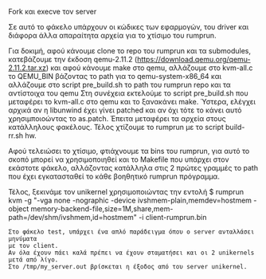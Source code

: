 Fork και execve τον server

Σε αυτό το φάκελο υπάρχουν οι κώδικες των εφαρμογών, του driver και διάφορα άλλα
απαραίτητα αρχεία για το χτίσιμο του rumprun. 

Για δοκιμή, αφού κάνουμε clone το repo του rumprun και τα submodules, 
κατεβάζουμε την έκδοση qemu-2.11.2 
(https://download.qemu.org/qemu-2.11.2.tar.xz) 
και αφού κάνουμε make στο qemu, αλλάζουμε στο kvm-all.c το QEMU_BIN βάζοντας το
path για το qemu-system-x86_64 και αλλάζουμε
στο script pre_build.sh το path του rumprun repo και τα αντίστοιχα του qemu
Στη συνέχεια εκτελούμε το script pre_build.sh που μεταφέρει το kvm-all.c στο 
qemu και το ξανακάνει make. Ύστερα, ελέγχει αρχικά αν η libunwind έχει γίνει 
patched και αν όχι τότε το κάνει αυτό χρησιμποιοώντας το as.patch. Έπειτα 
μεταφέρει τα αρχεία στους κατάλληλους φακέλους. Τέλος χτίζουμε το rumprun με τo
script build-rr.sh hw. 

Αφού τελειώσει το χτίσιμο, φτιάχνουμε τα bins του rumprun, για αυτό το σκοπό
μπορεί να χρησιμοποιηθεί και το Makefile που υπάρχει στον εκάστοτε φάκελο,
αλλάζοντας κατάλληλα στις 2 πρώτες γραμμές το path που έχει εγκατασταθεί το κάθε
βοηθητικό rumprun πρόγραμμα. 

Τέλος, ξεκινάμε τον unikernel χρησιμοποιώντας την εντολή
$ rumprun kvm -g "-vga none -nographic -device ivshmem-plain,memdev=hostmem -object memory-backend-file,size=1M,share,mem-path=/dev/shm/ivshmem,id=hostmem" -i client-rumprun.bin
```
Στο φάκελο test, υπάρχει ένα απλό παράδειγμα όπου ο server ανταλλάσει μηνύματα 
με τον client.
Αν όλα έχουν πάει καλά πρέπει να έχουν σταματήσει και οι 2 unikernels μετά από λίγο.
Στο /tmp/my_server.out βρίσκεται η έξοδος από του server unikernel.


